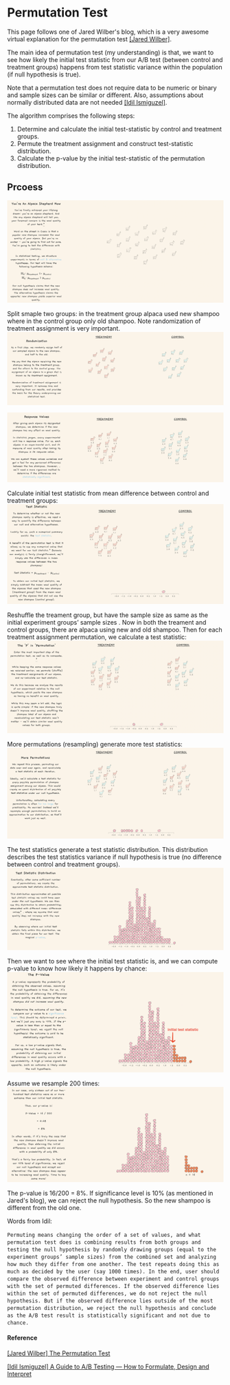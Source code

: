 
# Permutation Test

This page follows one of Jared Wilber's blog, which is a very awesome virtual explanation for the permutation test [[Jared Wilber]][The Permutation Test]. 

The main idea of permutation test (my understanding) is that, we want to see how likely the initial test statistic from our A/B test (between control and treatment groups) happens from test statistic variance within the population (if null hypothesis is true).

Note that a permutation test does not require data to be numeric or binary and sample sizes can be similar or different. Also, assumptions about normally distributed data are not needed [[Idil Ismiguzel]][A Guide to A/B Testing — How to Formulate, Design and Interpret].

The algorithm comprises the following steps:

1. Determine and calculate the initial test-statistic by control and treatment groups.
2. Permute the treatment assignment and construct test-statistic distribution.
3. Calculate the p-value by the initial test-statistic of the permutation distribution.


## Prcoess

![](images/example_p1.png)

Split smaple two groups: in the treatment group alpaca used new shampoo where in the control group only old shampoo. Note randomization of treatment assignment is very important.
![](images/example_p2.png)

![](images/example_p3.png)

Calculate initial test statistic from mean difference between control and treatment groups:
![](images/example_p4.png)

Reshuffle the treament group, but have the sample size as same as the initial experiment groups’ sample sizes . Now in both the treament and control groups, there are alpaca using new and old shampoo. Then for each treatment assignment permutation, we calculate a test statistic:
![](images/example_p5.png)

More permutations (resampling) generate more test statistics:
![](images/example_p6.png)

The test statistics generate a test statistic distribution. This distribution describes the test statistics variance if null hypothesis is true (no difference between control and treatment groups).
![](images/example_p7.png)

Then we want to see where the initial test statistic is, and we can compute p-value to know how likely it happens by chance:
![](images/example_p8.png)

Assume we resample 200 times:
![](images/example_p9.png)

The p-value is 16/200 = 8%. If significance level is 10% (as mentioned in Jared's blog), we can reject the null hypothesis. So the new shampoo is different from the old one.



Words from Idil: 

`Permuting means changing the order of a set of values, and what permutation test does is combining results from both groups and testing the null hypothesis by randomly drawing groups (equal to the experiment groups’ sample sizes) from the combined set and analyzing how much they differ from one another. The test repeats doing this as much as decided by the user (say 1000 times). In the end, user should compare the observed difference between experiment and control groups with the set of permuted differences. If the observed difference lies within the set of permuted differences, we do not reject the null hypothesis. But if the observed difference lies outside of the most permutation distribution, we reject the null hypothesis and conclude as the A/B test result is statistically significant and not due to chance.`


#### Reference

[The Permutation Test]: https://www.jwilber.me/permutationtest/
[[Jared Wilber] The Permutation Test](https://www.jwilber.me/permutationtest/)

[A Guide to A/B Testing — How to Formulate, Design and Interpret]: https://towardsdatascience.com/a-guide-to-a-b-testing-how-to-formulate-design-and-interpret-f820cc62e21a
[[Idil Ismiguzel] A Guide to A/B Testing — How to Formulate, Design and Interpret](https://towardsdatascience.com/a-guide-to-a-b-testing-how-to-formulate-design-and-interpret-f820cc62e21a)
